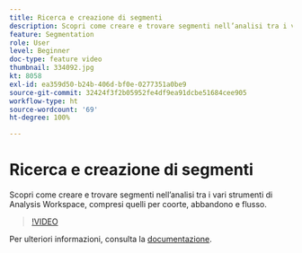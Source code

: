 ```yaml
---
title: Ricerca e creazione di segmenti
description: Scopri come creare e trovare segmenti nell’analisi tra i vari strumenti di Analysis Workspace, compresi quelli per coorte, abbandono e flusso.
feature: Segmentation
role: User
level: Beginner
doc-type: feature video
thumbnail: 334092.jpg
kt: 8058
exl-id: ea359d50-b24b-406d-bf0e-0277351a0be9
source-git-commit: 32424f3f2b05952fe4df9ea91dcbe51684cee905
workflow-type: ht
source-wordcount: '69'
ht-degree: 100%

---
```


# Ricerca e creazione di segmenti

Scopri come creare e trovare segmenti nell’analisi tra i vari strumenti di Analysis Workspace, compresi quelli per coorte, abbandono e flusso.

>[!VIDEO](https://video.tv.adobe.com/v/334092/?quality=12&learn=on)

Per ulteriori informazioni, consulta la [documentazione](https://experienceleague.adobe.com/docs/analytics/components/segmentation/segmentation-workflow/seg-workflow.html?lang=it).
